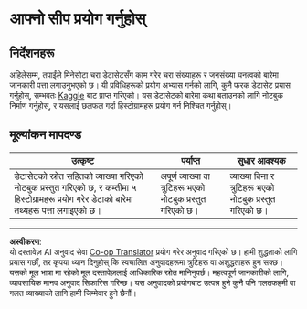 <!--
CO_OP_TRANSLATOR_METADATA:
{
  "original_hash": "40eeb9b9f94009c537c7811f9f27f037",
  "translation_date": "2025-08-27T18:19:09+00:00",
  "source_file": "3-Data-Visualization/10-visualization-distributions/assignment.md",
  "language_code": "ne"
}
-->
# आफ्नो सीप प्रयोग गर्नुहोस्

## निर्देशनहरू

अहिलेसम्म, तपाईंले मिनेसोटा चरा डेटासेटसँग काम गरेर चरा संख्याहरू र जनसंख्या घनत्वको बारेमा जानकारी पत्ता लगाउनुभएको छ। यी प्रविधिहरूको प्रयोग अभ्यास गर्नको लागि, कुनै फरक डेटासेट प्रयास गर्नुहोस्, सम्भवतः [Kaggle](https://www.kaggle.com/) बाट प्राप्त गरिएको। यस डेटासेटको बारेमा कथा बताउनको लागि नोटबुक निर्माण गर्नुहोस्, र यसलाई छलफल गर्दा हिस्टोग्रामहरू प्रयोग गर्न निश्चित गर्नुहोस्।

## मूल्यांकन मापदण्ड

उत्कृष्ट | पर्याप्त | सुधार आवश्यक
--- | --- | -- |
डेटासेटको स्रोत सहितको व्याख्या गरिएको नोटबुक प्रस्तुत गरिएको छ, र कम्तीमा ५ हिस्टोग्रामहरू प्रयोग गरेर डेटाको बारेमा तथ्यहरू पत्ता लगाइएको छ। | अपूर्ण व्याख्या वा त्रुटिहरू भएको नोटबुक प्रस्तुत गरिएको छ। | व्याख्या बिना र त्रुटिहरू भएको नोटबुक प्रस्तुत गरिएको छ।

---

**अस्वीकरण**:  
यो दस्तावेज़ AI अनुवाद सेवा [Co-op Translator](https://github.com/Azure/co-op-translator) प्रयोग गरेर अनुवाद गरिएको छ। हामी शुद्धताको लागि प्रयास गर्छौं, तर कृपया ध्यान दिनुहोस् कि स्वचालित अनुवादहरूमा त्रुटिहरू वा अशुद्धताहरू हुन सक्छ। यसको मूल भाषा मा रहेको मूल दस्तावेज़लाई आधिकारिक स्रोत मानिनुपर्छ। महत्वपूर्ण जानकारीको लागि, व्यावसायिक मानव अनुवाद सिफारिस गरिन्छ। यस अनुवादको प्रयोगबाट उत्पन्न हुने कुनै पनि गलतफहमी वा गलत व्याख्याको लागि हामी जिम्मेवार हुने छैनौं।